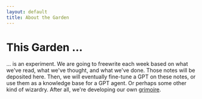 ```yaml
---
layout: default
title: About the Garden
---
```

# This Garden ...

... is an experiment. We are going to freewrite each week based on what we've read, what we've thought, and what we've done. Those notes will be deposited here. Then, we will eventually fine-tune a GPT on these notes, or use them as a knowledge base for a GPT agent. Or perhaps some other kind of wizardry. After all, we're developing our own [grimoire](https://www.oneusefulthing.org/p/now-is-the-time-for-grimoires).
